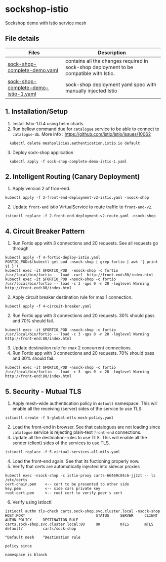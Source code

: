 # sockshop-istio
Sockshop demo with Istio service mesh

## File details
|Files|Description|
|------|--------|
|[sock-shop-complete-demo.yaml](https://github.com/infracloudio/sockshop-istio/blob/master/sock-shop-complete-demo.yaml)| contains all the changes required in sock-shop deployment to be compatible with Istio.|
|[sock-shop-complete-demo-istio-1.yaml](https://github.com/infracloudio/sockshop-istio/blob/master/sock-shop-complete-demo-istio-1.yaml)| sock-shop deployment yaml spec with manually injected Istio|

## 1. Installation/Setup                                                                                                                                 

1. Install Istio-1.0.4 using helm charts.
2. Run bellow command due for `catalogue` service to be able to connect to `catalogue-db`. More info : https://github.com/istio/istio/issues/10062

```                                                                                                                                                   
  kubectl delete meshpolicies.authentication.istio.io default
```
3. Deploy sock-shop application.

```                                                                                                                                                   
  kubectl apply -f sock-shop-complete-demo-istio-1.yaml
```
## 2. Intelligent Routing (Canary Deployment)
1. Apply version 2 of fron-end.
```
kubectl apply -f 2-front-end-deployment-v2-istio.yaml -nsock-shop
```
2. Update `front-end` istio VirtualService to route traffic to `front-end-v2`.
```
istioctl replace -f 2-front-end-deployment-v2-route.yaml -nsock-shop
```

## 4. Circuit Breaker Pattern

1. Run Fortio app with 3 connections and 20 requests. See all requests go through
```
kubectl apply -f 4-fortio-deploy-istio.yaml
FORTIO_POD=$(kubectl get pod -nsock-shop | grep fortio | awk '{ print $1 }')
kubectl exec -it $FORTIO_POD  -nsock-shop -c fortio /usr/local/bin/fortio -- load -curl  http://front-end:80/index.html
kubectl exec -it $FORTIO_POD -nsock-shop -c fortio /usr/local/bin/fortio -- load -c 3 -qps 0 -n 20 -loglevel Warning http://front-end:80/index.html
```
2. Apply circuit breaker destination rule for max 1 connection.
```
kubectl apply -f 4-circuit-breaker.yaml
```
2. Run Fortio app with 3 connections and 20 requests. 30% should pass and 70% should fail.
```
kubectl exec -it $FORTIO_POD -nsock-shop -c fortio /usr/local/bin/fortio -- load -c 3 -qps 0 -n 20 -loglevel Warning http://front-end:80/index.html
```
3. Update destination rule for max 2 concurrent connections.
4. Run Fortio app with 3 connections and 20 requests. 70% should pass and 30% should fail.
```
kubectl exec -it $FORTIO_POD -nsock-shop -c fortio /usr/local/bin/fortio -- load -c 3 -qps 0 -n 20 -loglevel Warning http://front-end:80/index.html
```
  
## 5. Security - Mutual TLS

1. Apply mesh-wide authentication policy in `default` namespace. This will enable all the receiving (server) sides of the service to use TLS.
```
istioctl create -f 5-global-mtls-mesh-policy.yaml
```
2. Load the front-end in browser. See that catalogues are not loading since `catalogue` service is rejecting plain-text `front-end` connections.
3. Update all the destination-rules to use TLS. This will enable all the sender (client) sides of the services to use TLS.
```
istioctl replace -f 5-virtual-services-all-mtls.yaml
```
4. Load the front-end again. See that its fuctioning properly now.
5. Verify that certs are automatically injected into sidecar proxies
```
kubectl exec -nsock-shop -c istio-proxy carts-66469c84c6-jj2zt -- ls /etc/certs
cert-chain.pem    <-- cert to be presented to other side   
key.pem           <-- side cars private key
root-cert.pem     <-- root cert to verify peer's cert
```
6. Verify using istioctl
```
istioctl authn tls-check carts.sock-shop.svc.cluster.local -nsock-shop
HOST:PORT                                STATUS     SERVER     CLIENT     AUTHN POLICY     DESTINATION RULE
carts.sock-shop.svc.cluster.local:80     OK         mTLS       mTLS       default/         carts/sock-shop
                                                                          ^Default mesh    ^Destination rule
                                                                          policy since
                                                                          namespace is blanck
```
